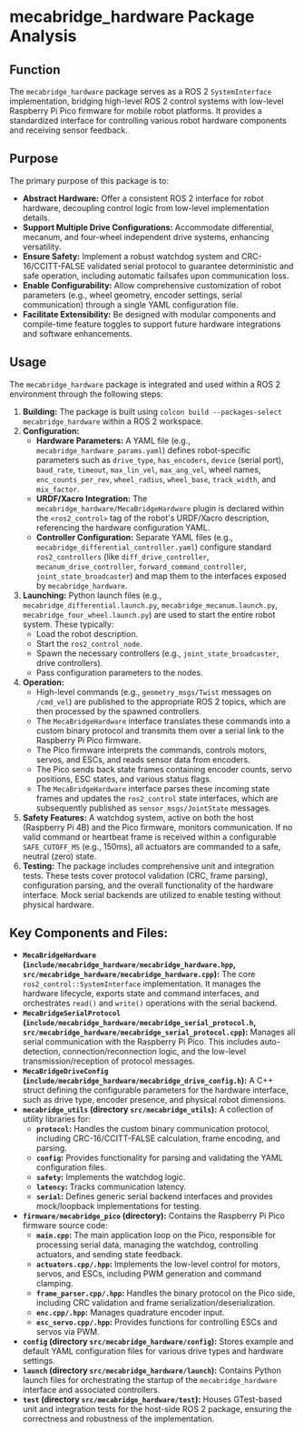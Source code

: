 # mecabridge_hardware Package Analysis

## Function

The `mecabridge_hardware` package serves as a ROS 2 `SystemInterface` implementation, bridging high-level ROS 2 control systems with low-level Raspberry Pi Pico firmware for mobile robot platforms. It provides a standardized interface for controlling various robot hardware components and receiving sensor feedback.

## Purpose

The primary purpose of this package is to:

*   **Abstract Hardware:** Offer a consistent ROS 2 interface for robot hardware, decoupling control logic from low-level implementation details.
*   **Support Multiple Drive Configurations:** Accommodate differential, mecanum, and four-wheel independent drive systems, enhancing versatility.
*   **Ensure Safety:** Implement a robust watchdog system and CRC-16/CCITT-FALSE validated serial protocol to guarantee deterministic and safe operation, including automatic failsafes upon communication loss.
*   **Enable Configurability:** Allow comprehensive customization of robot parameters (e.g., wheel geometry, encoder settings, serial communication) through a single YAML configuration file.
*   **Facilitate Extensibility:** Be designed with modular components and compile-time feature toggles to support future hardware integrations and software enhancements.

## Usage

The `mecabridge_hardware` package is integrated and used within a ROS 2 environment through the following steps:

1.  **Building:** The package is built using `colcon build --packages-select mecabridge_hardware` within a ROS 2 workspace.
2.  **Configuration:**
    *   **Hardware Parameters:** A YAML file (e.g., `mecabridge_hardware_params.yaml`) defines robot-specific parameters such as `drive_type`, `has_encoders`, `device` (serial port), `baud_rate`, `timeout`, `max_lin_vel`, `max_ang_vel`, wheel names, `enc_counts_per_rev`, `wheel_radius`, `wheel_base`, `track_width`, and `mix_factor`.
    *   **URDF/Xacro Integration:** The `mecabridge_hardware/MecaBridgeHardware` plugin is declared within the `<ros2_control>` tag of the robot's URDF/Xacro description, referencing the hardware configuration YAML.
    *   **Controller Configuration:** Separate YAML files (e.g., `mecabridge_differential_controller.yaml`) configure standard `ros2_controllers` (like `diff_drive_controller`, `mecanum_drive_controller`, `forward_command_controller`, `joint_state_broadcaster`) and map them to the interfaces exposed by `mecabridge_hardware`.
3.  **Launching:** Python launch files (e.g., `mecabridge_differential.launch.py`, `mecabridge_mecanum.launch.py`, `mecabridge_four_wheel.launch.py`) are used to start the entire robot system. These typically:
    *   Load the robot description.
    *   Start the `ros2_control_node`.
    *   Spawn the necessary controllers (e.g., `joint_state_broadcaster`, drive controllers).
    *   Pass configuration parameters to the nodes.
4.  **Operation:**
    *   High-level commands (e.g., `geometry_msgs/Twist` messages on `/cmd_vel`) are published to the appropriate ROS 2 topics, which are then processed by the spawned controllers.
    *   The `MecaBridgeHardware` interface translates these commands into a custom binary protocol and transmits them over a serial link to the Raspberry Pi Pico firmware.
    *   The Pico firmware interprets the commands, controls motors, servos, and ESCs, and reads sensor data from encoders.
    *   The Pico sends back state frames containing encoder counts, servo positions, ESC states, and various status flags.
    *   The `MecaBridgeHardware` interface parses these incoming state frames and updates the `ros2_control` state interfaces, which are subsequently published as `sensor_msgs/JointState` messages.
5.  **Safety Features:** A watchdog system, active on both the host (Raspberry Pi 4B) and the Pico firmware, monitors communication. If no valid command or heartbeat frame is received within a configurable `SAFE_CUTOFF_MS` (e.g., 150ms), all actuators are commanded to a safe, neutral (zero) state.
6.  **Testing:** The package includes comprehensive unit and integration tests. These tests cover protocol validation (CRC, frame parsing), configuration parsing, and the overall functionality of the hardware interface. Mock serial backends are utilized to enable testing without physical hardware.

## Key Components and Files:

*   **`MecaBridgeHardware` (`include/mecabridge_hardware/mecabridge_hardware.hpp`, `src/mecabridge_hardware/mecabridge_hardware.cpp`):** The core `ros2_control::SystemInterface` implementation. It manages the hardware lifecycle, exports state and command interfaces, and orchestrates `read()` and `write()` operations with the serial backend.
*   **`MecaBridgeSerialProtocol` (`include/mecabridge_hardware/mecabridge_serial_protocol.h`, `src/mecabridge_hardware/mecabridge_serial_protocol.cpp`):** Manages all serial communication with the Raspberry Pi Pico. This includes auto-detection, connection/reconnection logic, and the low-level transmission/reception of protocol messages.
*   **`MecaBridgeDriveConfig` (`include/mecabridge_hardware/mecabridge_drive_config.h`):** A C++ struct defining the configurable parameters for the hardware interface, such as drive type, encoder presence, and physical robot dimensions.
*   **`mecabridge_utils` (directory `src/mecabridge_utils`):** A collection of utility libraries for:
    *   **`protocol`:** Handles the custom binary communication protocol, including CRC-16/CCITT-FALSE calculation, frame encoding, and parsing.
    *   **`config`:** Provides functionality for parsing and validating the YAML configuration files.
    *   **`safety`:** Implements the watchdog logic.
    *   **`latency`:** Tracks communication latency.
    *   **`serial`:** Defines generic serial backend interfaces and provides mock/loopback implementations for testing.
*   **`firmware/mecabridge_pico` (directory):** Contains the Raspberry Pi Pico firmware source code:
    *   **`main.cpp`:** The main application loop on the Pico, responsible for processing serial data, managing the watchdog, controlling actuators, and sending state feedback.
    *   **`actuators.cpp/.hpp`:** Implements the low-level control for motors, servos, and ESCs, including PWM generation and command clamping.
    *   **`frame_parser.cpp/.hpp`:** Handles the binary protocol on the Pico side, including CRC validation and frame serialization/deserialization.
    *   **`enc.cpp/.hpp`:** Manages quadrature encoder input.
    *   **`esc_servo.cpp/.hpp`:** Provides functions for controlling ESCs and servos via PWM.
*   **`config` (directory `src/mecabridge_hardware/config`):** Stores example and default YAML configuration files for various drive types and hardware settings.
*   **`launch` (directory `src/mecabridge_hardware/launch`):** Contains Python launch files for orchestrating the startup of the `mecabridge_hardware` interface and associated controllers.
*   **`test` (directory `src/mecabridge_hardware/test`):** Houses GTest-based unit and integration tests for the host-side ROS 2 package, ensuring the correctness and robustness of the implementation.
